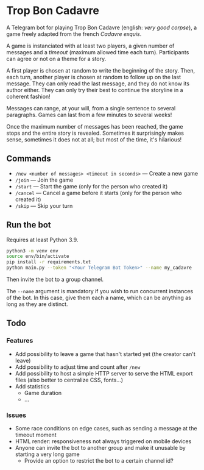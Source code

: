 # Trop Bon Cadavre

A Telegram bot for playing Trop Bon Cadavre (english: *very good corpse*), a game freely adapted from the french *Cadavre exquis*.

A game is instanciated with at least two players, a given number of messages and a *timeout* (maximum allowed time each turn).
Participants can agree or not on a theme for a story.

A first player is chosen at random to write the beginning of the story.
Then, each turn, another player is chosen at random to follow up on the last message.
They can only read the last message, and they do not know its author either. They can only try their best to continue the storyline in a coherent fashion!

Messages can range, at your will, from a single sentence to several paragraphs.
Games can last from a few minutes to several weeks!

Once the maximum number of messages has been reached, the game stops and the entire story is revealed.
Sometimes it surprisingly makes sense, sometimes it does not at all; but most of the time, it's hilarious!

## Commands

* `/new <number of messages> <timeout in seconds>` — Create a new game
* `/join` — Join the game
* `/start` — Start the game (only for the person who created it)
* `/cancel` — Cancel a game before it starts (only for the person who created it)
* `/skip` — Skip your turn

## Run the bot

Requires at least Python 3.9.

```bash
python3 -m venv env
source env/bin/activate
pip install -r requirements.txt
python main.py --token "<Your Telegram Bot Token>" --name my_cadavre
```

Then invite the bot to a group channel.

The `--name` argument is mandatory if you wish to run concurrent instances of the bot. In this case, give them each a name, which can be anything as long as they are distinct.

## Todo

### Features

* Add possibility to leave a game that hasn't started yet (the creator can't leave)
* Add possibility to adjust time and count after `/new`
* Add possibility to host a simple HTTP server to serve the HTML export files (also better to centralize CSS, fonts...)
* Add statistics
  * Game duration
  * ...

### Issues

* Some race conditions on edge cases, such as sending a message at the timeout moment
* HTML render: responsiveness not always triggered on mobile devices
* Anyone can invite the bot to another group and make it unusable by starting a very long game
  * Provide an option to restrict the bot to a certain channel id?
